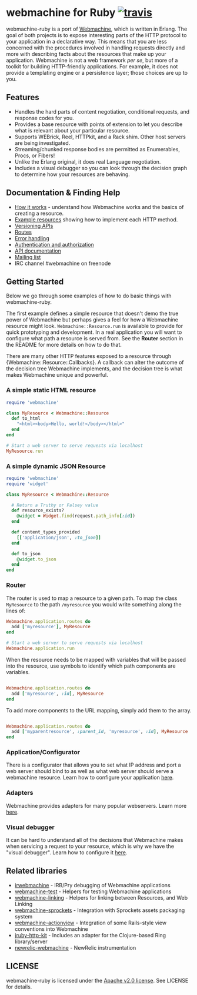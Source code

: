 # webmachine for Ruby [![travis](https://travis-ci.org/seancribbs/webmachine-ruby.png?branch=master)](http://travis-ci.org/seancribbs/webmachine-ruby)

webmachine-ruby is a port of
[Webmachine](https://github.com/basho/webmachine), which is written in
Erlang.  The goal of both projects is to expose interesting parts of
the HTTP protocol to your application in a declarative way.  This
means that you are less concerned with the procedures involved in handling
requests directly and more with describing facts about the resources
that make up your application.
Webmachine is not a web framework _per se_, but more of a
toolkit for building HTTP-friendly applications. For example, it does
not provide a templating engine or a persistence layer; those choices
are up to you.

## Features

* Handles the hard parts of content negotiation, conditional
  requests, and response codes for you.
* Provides a base resource with points of extension to let you
  describe what is relevant about your particular resource.
* Supports WEBrick, Reel, HTTPkit, and a Rack shim. Other host
  servers are being investigated.
* Streaming/chunked response bodies are permitted as Enumerables,
  Procs, or Fibers!
* Unlike the Erlang original, it does real Language negotiation.
* Includes a visual debugger so you can look through the decision
  graph to determine how your resources are behaving.

## Documentation & Finding Help

* [How it works](/documentation/how-it-works.md) - understand how Webmachine works and the basics of creating a resource.
* [Example resources][example-resources] showing how to implement each HTTP method.
* [Versioning APIs][versioning-apis]
* [Routes][routes]
* [Error handling][error-handling]
* [Authentication and authorization][authentication-and-authorization]
* [API documentation](http://rubydoc.info/gems/webmachine/frames/file/README.md)
* [Mailing list](mailto:webmachine.rb@librelist.com)
* IRC channel #webmachine on freenode

## Getting Started

Below we go through some examples of how to do basic things
with webmachine-ruby.

The first example defines a simple resource that doesn't demo the
true power of Webmachine but perhaps gives a feel for how a
Webmachine resource might look. `Webmachine::Resource.run` is available
to provide for quick prototyping and development. In a real application
you will want to configure what path a resource is served from.
See the __Router__ section in the README for more details on how to
do that.

There are many other HTTP features exposed to a resource through
{Webmachine::Resource::Callbacks}. A callback can alter the outcome
of the decision tree Webmachine implements, and the decision tree
is what makes Webmachine unique and powerful.

### A simple static  HTML resource

```ruby
require 'webmachine'

class MyResource < Webmachine::Resource
  def to_html
    "<html><body>Hello, world!</body></html>"
  end
end

# Start a web server to serve requests via localhost
MyResource.run
```

### A simple dynamic JSON Resource

```ruby
require 'webmachine'
require 'widget'

class MyResource < Webmachine::Resource

  # Return a Truthy or Falsey value
  def resource_exists?
    @widget = Widget.find(request.path_info[:id])
  end

  def content_types_provided
    [['application/json', :to_json]]
  end

  def to_json
    @widget.to_json
  end
end

```

### Router

The router is used to map a resource to a given path. To map the class `MyResource` to
the path `/myresource` you would write something along the lines of:

```ruby
Webmachine.application.routes do
  add ['myresource'], MyResource
end

# Start a web server to serve requests via localhost
Webmachine.application.run
```

When the resource needs to be mapped with variables that will be passed into the resource, use symbols to identify which path components are variables.

```ruby

Webmachine.application.routes do
  add ['myresource', :id], MyResource
end

```

To add more components to the URL mapping, simply add them to the array.

```ruby

Webmachine.application.routes do
  add ['myparentresource', :parent_id, 'myresource', :id], MyResource
end

```

### Application/Configurator

There is a configurator that allows you to set what IP address and port
a web server should bind to as well as what web server should serve a
webmachine resource. Learn how to configure your application [here](/documentation/configurator.md).


### Adapters

Webmachine provides adapters for many popular webservers. Learn more [here](/documentation/adapters.md).

### Visual debugger

It can be hard to understand all of the decisions that Webmachine
makes when servicing a request to your resource, which is why we have
the "visual debugger". Learn how to configure it [here](/documentation/visual-debugger.md).

## Related libraries

* [irwebmachine](https://github.com/robgleeson/irwebmachine) - IRB/Pry debugging of Webmachine applications
* [webmachine-test](https://github.com/bernd/webmachine-test) - Helpers for testing Webmachine applications
* [webmachine-linking](https://github.com/petejohanson/webmachine-linking) - Helpers for linking between Resources, and Web Linking
* [webmachine-sprockets](https://github.com/lgierth/webmachine-sprockets) - Integration with Sprockets assets packaging system
* [webmachine-actionview](https://github.com/rgarner/webmachine-actionview) - Integration of some Rails-style view conventions into Webmachine
* [jruby-http-kit](https://github.com/nLight/jruby-http-kit) - Includes an adapter for the Clojure-based Ring library/server
* [newrelic-webmachine](https://github.com/mdub/newrelic-webmachine) - NewRelic instrumentation

## LICENSE

webmachine-ruby is licensed under the
[Apache v2.0 license](http://www.apache.org/licenses/LICENSE-2.0). See
LICENSE for details.

[example-resources]: /documentation/examples.md
[versioning-apis]: /documentation/versioning-apis.md
[routes]: /documentation/routes.md
[error-handling]: /documentation/error-handling.md
[authentication-and-authorization]: /documentation/authentication-and-authorization.md
